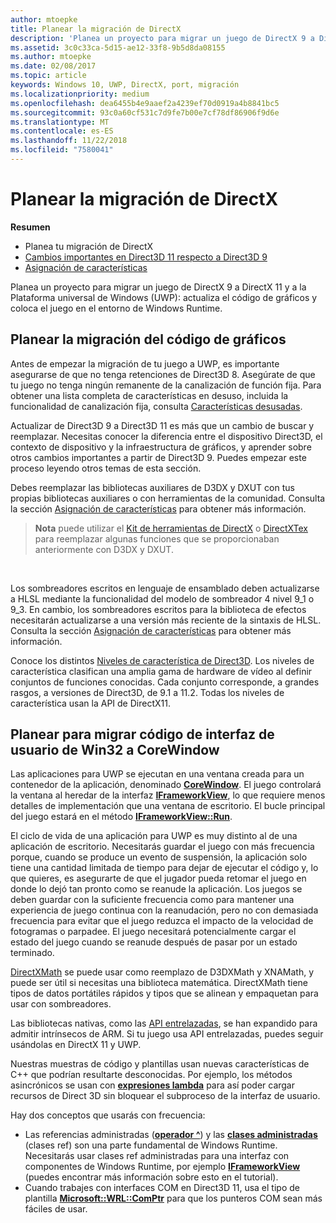 ```yaml
---
author: mtoepke
title: Planear la migración de DirectX
description: 'Planea un proyecto para migrar un juego de DirectX 9 a DirectX 11 y a la Plataforma universal de Windows (UWP): actualiza el código de gráficos y coloca el juego en el entorno de Windows Runtime.'
ms.assetid: 3c0c33ca-5d15-ae12-33f8-9b5d8da08155
ms.author: mtoepke
ms.date: 02/08/2017
ms.topic: article
keywords: Windows 10, UWP, DirectX, port, migración
ms.localizationpriority: medium
ms.openlocfilehash: dea6455b4e9aaef2a4239ef70d0919a4b8841bc5
ms.sourcegitcommit: 93c0a60cf531c7d9fe7b00e7cf78df86906f9d6e
ms.translationtype: MT
ms.contentlocale: es-ES
ms.lasthandoff: 11/22/2018
ms.locfileid: "7580041"
---
```

# <a name="plan-your-directx-port"></a>Planear la migración de DirectX



**Resumen**

-   Planea tu migración de DirectX
-   [Cambios importantes en Direct3D 11 respecto a Direct3D 9](understand-direct3d-11-1-concepts.md)
-   [Asignación de características](feature-mapping.md)


Planea un proyecto para migrar un juego de DirectX 9 a DirectX 11 y a la Plataforma universal de Windows (UWP): actualiza el código de gráficos y coloca el juego en el entorno de Windows Runtime.

## <a name="plan-to-port-graphics-code"></a>Planear la migración del código de gráficos


Antes de empezar la migración de tu juego a UWP, es importante asegurarse de que no tenga retenciones de Direct3D 8. Asegúrate de que tu juego no tenga ningún remanente de la canalización de función fija. Para obtener una lista completa de características en desuso, incluida la funcionalidad de canalización fija, consulta [Características desusadas](https://msdn.microsoft.com/library/windows/desktop/cc308047).

Actualizar de Direct3D 9 a Direct3D 11 es más que un cambio de buscar y reemplazar. Necesitas conocer la diferencia entre el dispositivo Direct3D, el contexto de dispositivo y la infraestructura de gráficos, y aprender sobre otros cambios importantes a partir de Direct3D 9. Puedes empezar este proceso leyendo otros temas de esta sección.

Debes reemplazar las bibliotecas auxiliares de D3DX y DXUT con tus propias bibliotecas auxiliares o con herramientas de la comunidad. Consulta la sección [Asignación de características](feature-mapping.md) para obtener más información.

> **Nota**  puede utilizar el [Kit de herramientas de DirectX](http://go.microsoft.com/fwlink/p/?LinkID=248929) o [DirectXTex](http://go.microsoft.com/fwlink/p/?LinkID=248926) para reemplazar algunas funciones que se proporcionaban anteriormente con D3DX y DXUT.

 

Los sombreadores escritos en lenguaje de ensamblado deben actualizarse a HLSL mediante la funcionalidad del modelo de sombreador 4 nivel 9\_1 o 9\_3. En cambio, los sombreadores escritos para la biblioteca de efectos necesitarán actualizarse a una versión más reciente de la sintaxis de HLSL. Consulta la sección [Asignación de características](feature-mapping.md) para obtener más información.

Conoce los distintos [Niveles de característica de Direct3D](https://msdn.microsoft.com/library/windows/desktop/ff476876). Los niveles de característica clasifican una amplia gama de hardware de vídeo al definir conjuntos de funciones conocidas. Cada conjunto corresponde, a grandes rasgos, a versiones de Direct3D, de 9.1 a 11.2. Todas los niveles de característica usan la API de DirectX11.

## <a name="plan-to-port-win32-ui-code-to-corewindow"></a>Planear para migrar código de interfaz de usuario de Win32 a CoreWindow


Las aplicaciones para UWP se ejecutan en una ventana creada para un contenedor de la aplicación, denominado [**CoreWindow**](https://msdn.microsoft.com/library/windows/apps/br208225). El juego controlará la ventana al heredar de la interfaz [**IFrameworkView**](https://msdn.microsoft.com/library/windows/apps/hh700478), lo que requiere menos detalles de implementación que una ventana de escritorio. El bucle principal del juego estará en el método [**IFrameworkView::Run**](https://msdn.microsoft.com/library/windows/apps/hh700505).

El ciclo de vida de una aplicación para UWP es muy distinto al de una aplicación de escritorio. Necesitarás guardar el juego con más frecuencia porque, cuando se produce un evento de suspensión, la aplicación solo tiene una cantidad limitada de tiempo para dejar de ejecutar el código y, lo que quieres, es asegurarte de que el jugador pueda retomar el juego en donde lo dejó tan pronto como se reanude la aplicación. Los juegos se deben guardar con la suficiente frecuencia como para mantener una experiencia de juego continua con la reanudación, pero no con demasiada frecuencia para evitar que el juego reduzca el impacto de la velocidad de fotogramas o parpadee. El juego necesitará potencialmente cargar el estado del juego cuando se reanude después de pasar por un estado terminado.

[DirectXMath](https://msdn.microsoft.com/library/windows/desktop/ee415571) se puede usar como reemplazo de D3DXMath y XNAMath, y puede ser útil si necesitas una biblioteca matemática. DirectXMath tiene tipos de datos portátiles rápidos y tipos que se alinean y empaquetan para usar con sombreadores.

Las bibliotecas nativas, como las [API entrelazadas](https://msdn.microsoft.com/library/windows/desktop/dd405529), se han expandido para admitir intrínsecos de ARM. Si tu juego usa API entrelazadas, puedes seguir usándolas en DirectX 11 y UWP.

Nuestras muestras de código y plantillas usan nuevas características de C++ que podrían resultarte desconocidas. Por ejemplo, los métodos asincrónicos se usan con [**expresiones lambda**](https://msdn.microsoft.com/library/windows/apps/dd293608.aspx) para así poder cargar recursos de Direct 3D sin bloquear el subproceso de la interfaz de usuario.

Hay dos conceptos que usarás con frecuencia:

-   Las referencias administradas ([**operador ^**](https://msdn.microsoft.com/library/windows/apps/yk97tc08.aspx)) y las [**clases administradas**](https://msdn.microsoft.com/library/windows/apps/6w96b5h7.aspx) (clases ref) son una parte fundamental de Windows Runtime. Necesitarás usar clases ref administradas para una interfaz con componentes de Windows Runtime, por ejemplo [**IFrameworkView**](https://msdn.microsoft.com/library/windows/apps/hh700478) (puedes encontrar más información sobre esto en el tutorial).
-   Cuando trabajes con interfaces COM en Direct3D 11, usa el tipo de plantilla [**Microsoft::WRL::ComPtr**](https://msdn.microsoft.com/library/windows/apps/br244983.aspx) para que los punteros COM sean más fáciles de usar.

 

 




